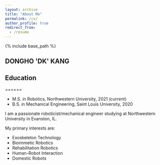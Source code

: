 ```yaml
---
layout: archive
title: "About Me"
permalink: /cv/
author_profile: true
redirect_from:
  - /resume
---
```


{% include base_path %}

## DONGHO 'DK' KANG

## Education
======
* M.S. in Robotics, Northwestern University, 2021 (current)
* B.S. in Mechanical Engineering, Saint Louis University, 2020

I am a passionate roboticist/mechanical engineer studying at Northwestern University in Evanston, IL. 

My primary interests are:

- Exoskeleton Technology
- Bioimmetic Robotics
- Rehabilitation Robotics
- Human-Robot Interaction
- Domestic Robots